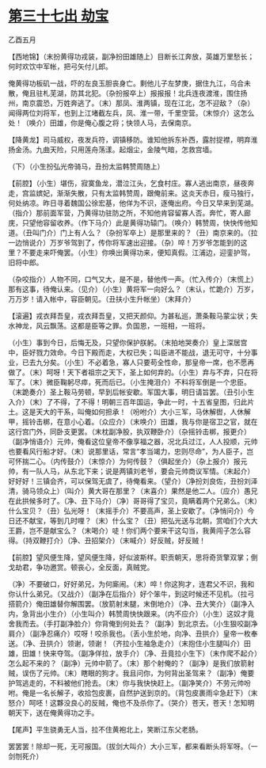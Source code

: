 # [第三十七出 劫宝](http://www.sbkk88.com/mingzhu/gudaicn/taohuashan/200672.html)

乙酉五月

【西地锦】（末扮黄得功戎装，副净扮田雄随上）目断长江奔放，英雄万里愁长；何时欢饮中军帐，把弓矢付儿郎。

俺黄得功板矶一战，吓的左良玉胆丧身亡。剩他儿子左梦庚，据住九江，乌合未散，俺且驻札芜湖，防其北犯。（杂扮报卒上）报报报！北兵连夜渡淮，围住扬州，南京震恐，万姓奔逃了。（末）那凤、淮两镇，现在江北，怎不迎敌？（杂）闻得两位刘将军，也到上江堵截左兵，凤、淮一带，千里空营。（末惊介）这怎么处！（唤介）田雄，你是俺心腹之将；快领人马，去保南京。

【降黄龙】司马威权，夜发兵符，调镇移防。谁知他拆东补西，露肘捉襟，明弃淮扬金汤。九曲天险，只用莲舟荡漾。起烟尘，金陵气暗，怎救宫墙。

（下）（小生扮弘光帝骑马，丑扮太监韩赞周随上）

【前腔】（小生）堪伤，寂寞鱼龙，潜泣江头，乞食村庄。寡人逃出南京，昼夜奔走，宫监嫔妃，渐渐失散，只有太监韩赞周，跟俺前来。这炎天赤日，瘦马独行，何处纳凉。昨日寻着魏国公徐宏基，他佯为不识，逐俺出府。今日又早来到芜湖。（指介）那前面军营，乃黄得功驻防之所，不知他肯容留寡人否。奔忙，寄人廊庑，只望他容留收养。（作下马介）此是黄得功辕门。（唤介）韩赞周，快快传他知道。（丑叫门介）门上有人么？（杂扮军卒上）是那里来的？（丑）南京来的。（拉一边悄说介）万岁爷驾到了，传你将军速出迎接。（杂）啐！万岁爷怎能到的这里？不要走来吓俺罢。（小生）你唤出黄得功来，便知真假。江浦边，迎銮护驾，旧将中郎。

（杂咬指介）人物不同，口气又大，是不是，替他传一声。（忙入传介）（末慌上）那有这事，待俺认来。（见介）（小生）黄将军一向好么？（末认，忙跪介）万岁，万万岁！请入帐中，容臣朝见。（丑扶小生升帐坐）（末拜介）

【滚遍】戎衣拜吾皇，戎衣拜吾皇，又把天颜仰。为甚私巡，萧条鞍马蒙尘状；失水神龙，风云飘荡。这都是臣等之罪。负国恩，一班相，一班将。

（小生）事到今日，后悔无及，只望你保护朕躬。（末拍地哭奏介）皇上深居宫中，臣好戮力效命。今日下殿而走，大权已失；叫臣进不能战，退无可守，十分事业，已去九分矣。（小生）不必着急，寡人只要苟全性命，那皇帝一席，也不愿再做了。（末）呵呀！天下者祖宗之天下，圣上如何弃的。（小生）弃与不弃，只在将军了。（末）微臣鞠躬尽瘁，死而后已。（小生掩泪介）不料将军倒是一个忠臣。（末跪奏介）圣上鞍马劳顿，早到后帐安歇。军国大事，明日请旨罢。（丑引小生入介）（末）了不得，了不得！明朝三百年国运，争此一时，十五省皇图，归此片土。这是天大的干系，叫俺如何担承！（吩咐介）大小三军，马休解辔，人休解甲，摇铃击梆，在意小心着。（众应介）（末唤介）田雄，我与你是宿卫之官，就在这行宫门外，同卧支更罢。（末枕副净股，执双鞭卧介）（杂摇铃击梆，报更介）（副净悄语介）元帅，俺看这位皇帝不像享福之器，况北兵过江，人人投顺，元帅也要看风行船才好。（末）说那里话，常言“孝当竭力，忠则尽命”，为人臣子，岂可怀揣二心。（内传鼓介）（末惊介）为何传鼓？（俱起坐介）（杂上报介）报元帅，有一队人马，从东北下来；说是两镇刘老爷，要会元帅商议军情。（末起介）好好好！三镇会齐，可以保驾无虞了，待俺看来。（望介）（净扮刘良佐，丑扮刘泽清，骑马领众上）（叫介）黄大哥在那里？（末喜介）果然是他二人。（应介）愚兄在此拱候多时了。（净、丑下马介）（净）哥哥得了宝贝，竟瞒着两个兄弟么。（末）什么宝贝？（丑）弘光呀！（末摇手介）不要高声，圣上安歇了。（净悄问介）今日还不献宝，等到几时哩？（末）什么宝？（丑）把弘光送与北朝，赏咱们个大大王爵，岂不是献宝么？（末喝介）唗！你们两个要来干这勾当，我黄闯子怎么容得。（持双鞭打介）（净、丑招架介）（末喊介）好反贼，好反贼！

【前腔】望风便生降，望风便生降，好似波斯样。职贡朝天，思将奇货擎双掌；倒戈劫君，争功邀赏。顿丧心，全反面，真贼党。

（净）不要破口，好好弟兄，为何廝闹。（末）啐！你这狗才，连君父不识，我和你认什么弟兄。（又战介）（副净在后指介）好个笨牛，到这时候还不见机。（拉弓搭箭介）俺田雄替你解围罢。（放箭射末腿，末倒地介）（净、丑大笑介）（副净入内，急背出小生介）（小生叫介）韩赞周快快跟来。（内不应介）（小生）这奴才竟舍我而去。（手打副净脸介）你背俺到何处去？（副净）到北京去。（小生狠咬副净肩介）（副净忍痛介）哎呀！咬杀我也。（丢小生於地，向净、丑拱介）皇帝一枚奉送。（净、丑拱介）领谢，领谢！（齐拉小生袖急走介）（末抱住小生腿叫介）田雄，田雄！快来夺驾。（副净佯拉，放手介）（净、丑竟拉小生下）（末作爬不起介）怎么起不来的？（副净）元帅中箭了。（末）那个射俺的？（副净）是我们放箭射贼，误伤了元帅。（末）瞎眼的狗才。我且问你，为何背出圣驾来？（副净）俺要护驾逃走的，不料被他们抢去。（末）你与我快快赶上。（副净笑介）不劳元帅吩咐。俺是一名长解子，收拾包皮裹，自然护送到京的。（背包皮裹雨伞急赶下）（末怒介）呵呸！这夥没良心的反贼，俺也不及杀你了。（哭介）苍天，苍天！怎知明朝天下，送在俺黄得功之手。

【尾声】平生骁勇无人当，拉不住黄袍北上，笑断江东父老肠。

罢罢罢！除却一死，无可报国。（拔剑大叫介）大小三军，都来看断头将军呀。（一剑刎死介）

